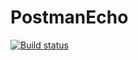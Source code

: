 # PostmanEcho

[![Build status](https://ci.appveyor.com/api/projects/status/t6q62471qjai248a?svg=true)](https://ci.appveyor.com/project/Ntetikova/api-ci-vpnm6)

